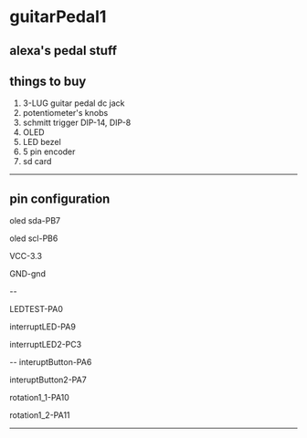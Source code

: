 # guitarPedal1
 alexa's pedal stuff
---------------------------------
   things to buy
---
 


1. 3-LUG guitar pedal dc jack
2. potentiometer's knobs
3. schmitt trigger DIP-14, DIP-8
4. OLED
5. LED bezel
6. 5 pin encoder
7. sd card
-------------------------------
   pin configuration
-----   
oled sda-PB7

oled scl-PB6

VCC-3.3

GND-gnd

--

LEDTEST-PA0

interruptLED-PA9

interruptLED2-PC3

--
interuptButton-PA6

interuptButton2-PA7

rotation1_1-PA10

rotation1_2-PA11

------------------





